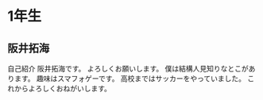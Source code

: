 # 1年生

## 阪井拓海
自己紹介
阪井拓海です。
よろしくお願いします。
僕は結構人見知りなとこがあります。
趣味はスマフォゲーです。
高校まではサッカーをやっていました。
これからよろしくおねがいします。
